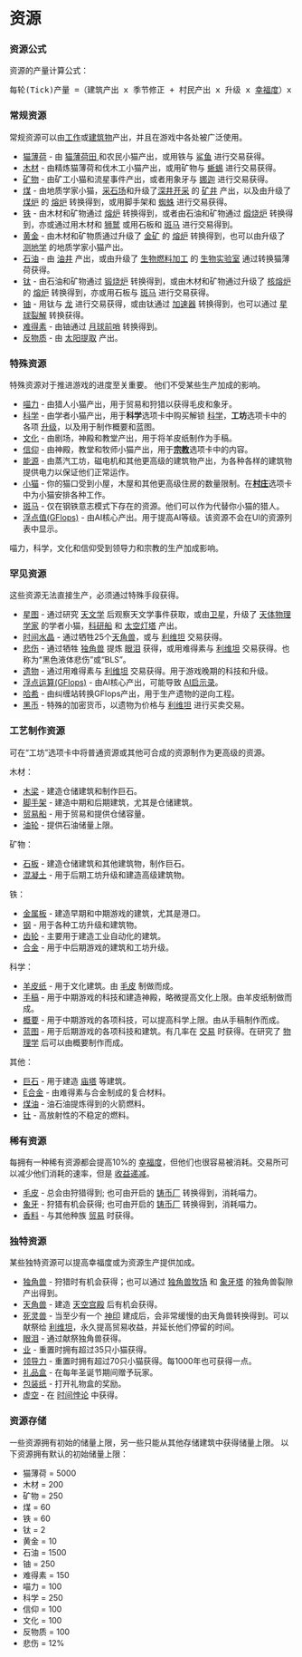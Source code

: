 # 资源

### 资源公式
资源的产量计算公式：
<pre>每轮(Tick)产量 =（建筑产出 x 季节修正 + 村民产出 x 升级 x <a href="?file=005-名词解释/01-幸福度">幸福度</a>）x 建筑%加成 + 自动转换 - 消耗 x 消耗%修正
</pre>

### 常规资源
常规资源可以由<a href="?file=001-猫咪百科/02-村庄">工作</a>或<a href="?file=001-猫咪百科/01-建筑物/01-食物生产建筑">建筑物</a>产出，并且在游戏中各处被广泛使用。
<ul>
 <li>
 <a href="?file=003-资源大全/01-猫薄荷">猫薄荷</a> - 由 <a href="?file=001-猫咪百科/01-建筑物/01-食物生产建筑#猫薄荷田">猫薄荷田 </a>和农民小猫产出，或用铁与 <a href="?file=001-猫咪百科/05-贸易">鲨鱼</a> 进行交易获得。
 </li>
 <li>
 <a href="?file=003-资源大全/02-木材">木材</a> - 由精炼猫薄荷和伐木工小猫产出，或用矿物与 <a href="?file=001-猫咪百科/05-贸易">蜥蜴</a> 进行交易获得。
 </li>
 <li>
 <a href="?file=003-资源大全/03-矿物">矿物</a> - 由矿工小猫和流星事件产出，或者用象牙与 <a href="?file=001-猫咪百科/05-贸易">娜迦</a> 进行交易获得。
 </li>
 <li>
 <a href="?file=003-资源大全/04-煤">煤</a> - 由地质学家小猫，<a href="?file=001-猫咪百科/01-建筑物/05-资源建筑#采石场">采石场</a>和升级了<a href="?file=001-猫咪百科/04-工坊/01-升级#深井开采">深井开采</a> 的 <a href="?file=001-猫咪百科/01-建筑物/05-资源建筑#矿井">矿井</a> 产出，以及由升级了 <a href="?file=001-猫咪百科/04-工坊/01-升级#煤炉">煤炉</a> 的 <a href="?file=001-猫咪百科/01-建筑物/06-工业建筑#熔炉">熔炉</a> 转换得到，或用脚手架和 <a href="?file=001-猫咪百科/05-贸易">蜘蛛</a> 进行交易获得。
 </li>
 <li>
  <a href="?file=003-资源大全/05-铁">铁</a> - 由木材和矿物通过 <a href="?file=001-猫咪百科/01-建筑物/06-工业建筑#熔炉">熔炉</a> 转换得到，或者由石油和矿物通过 <a href="?file=001-猫咪百科/01-建筑物/06-工业建筑#煅烧炉">煅烧炉</a> 转换得到，亦或通过用木材和 <a href="?file=001-猫咪百科/05-贸易">狮鹫</a> 或用石板和 <a href="?file=001-猫咪百科/05-贸易#斑马">斑马</a> 进行交易得到。
  </li>
 <li>
  <a href="?file=003-资源大全/07-黄金">黄金</a> - 由木材和矿物质通过升级了 <a href="?file=001-猫咪百科/04-工坊/01-升级#金矿">金矿</a> 的 <a href="?file=001-猫咪百科/01-建筑物/06-工业建筑#熔炉">熔炉</a> 转换得到，也可以由升级了 <a href="?file=001-猫咪百科/04-工坊/01-升级#测地学">测地学</a> 的地质学家小猫产出。
 </li>
 <li>
  <a href="?file=003-资源大全/08-石油">石油</a> - 由 <a href="?file=001-猫咪百科/01-建筑物/05-资源建筑#油井">油井</a> 产出，或由升级了 <a href="?file=001-猫咪百科/04-工坊/01-升级#生物燃料加工">生物燃料加工</a> 的 <a href="?file=001-猫咪百科/01-建筑物/03-科学建筑#生物实验室">生物实验室</a> 通过转换猫薄荷获得。
  </li>
 <li>
  <a href="?file=003-资源大全/09-钛">钛</a> - 由石油和矿物通过 <a href="?file=001-猫咪百科/01-建筑物/06-工业建筑#煅烧炉">锻烧炉</a> 转换得到，或由木材和矿物通过升级了 <a href="?file=001-猫咪百科/04-工坊/01-升级#核熔炉">核熔炉</a> 的 <a href="?file=001-猫咪百科/01-建筑物/06-工业建筑#熔炉">熔炉</a> 转换得到，亦或用石板与 <a href="?file=001-猫咪百科/05-贸易#斑马">斑马</a> 进行交易获得。
  </li>
 <li>
  <a href="?file=003-资源大全/10-铀">铀</a> - 用钛与 <a href="?file=001-猫咪百科/05-贸易">龙</a> 进行交易获得，或由钛通过 <a href="?file=001-猫咪百科/01-建筑物/05-资源建筑#加速器">加速器</a> 转换得到，也可以通过 <a href="?file=001-猫咪百科/07-空间/05-沙丘星#星球裂解">星球裂解</a> 转换获得。
  </li>
 <li>
  <a href="?file=003-资源大全/11-难得素">难得素</a> - 由铀通过 <a href="?file=001-猫咪百科/07-空间/04-月球#月球前哨">月球前哨</a> 转换得到。
  </li>
 <li>
  <a href="?file=003-资源大全/12-反物质">反物质</a> - 由 <a href="?file=001-猫咪百科/07-空间/07-太阳#太阳提取">太阳提取</a> 产出。
  </li>
</ul>  

### 特殊资源
特殊资源对于推进游戏的进度至关重要。
他们不受某些生产加成的影响。

<ul>
 <li> <a href="?file=003-资源大全/13-喵力">喵力</a> - 由猎人小猫产出，用于贸易和狩猎以获得毛皮和象牙。</li>
 <li> <a href="?file=003-资源大全/14-科学">科学</a> - 由学者小猫产出，用于<strong>科学</strong>选项卡中购买解锁 <a href="?file=001-猫咪百科03-科学/01-科学">科学</a>，<strong>工坊</strong>选项卡中的各项 <a href="?file=001-猫咪百科/04-工坊/01-升级">升级</a>，以及用于制作概要和蓝图。
 <li> <a href="?file=003-资源大全/15-文化">文化</a> - 由剧场，神殿和教堂产出，用于将羊皮纸制作为手稿</a>。</li>
 <li> <a href="?file=003-资源大全/16-信仰">信仰</a> - 由神殿，教堂和牧师小猫产出，用于<strong><a href="?file=001-猫咪百科/06-宗教/002-太阳教团">宗教</a></strong>选项卡中的内容。</li>
 <li> <a href="?file=003-资源大全/17-能源">能源</a> - 由蒸汽工坊，磁电机和其他更高级的建筑物产出，为各种各样的建筑物提供电力以保证他们正常运作。</li>
 <li> <a href="?file=003-资源大全/18-小猫">小猫</a> - 你的猫口受到小屋，木屋和其他更高级住房的数量限制。在<strong><a href="?file=001-猫咪百科/02-村庄">村庄</a></strong>选项卡中为小猫安排各种工作。</li>
 <li> <a href="?file=003-资源大全/56-斑马">斑马</a> - 仅在钢铁意志模式下存在的资源。他们可以作为代替你小猫的猎人。</li>
 <li> <a href="?file=003-资源大全/55-GFlops">浮点值(GFlops)</a> - 由AI核心产出。用于提高AI等级。该资源不会在UI的资源列表中显示。</li>
</ul>

喵力，科学，文化和信仰受到领导力和宗教的生产加成影响。 

### 罕见资源  

这些资源无法直接生产，必须通过特殊手段获得。
<ul>
 <li> <a href="?file=003-资源大全/19-星图">星图</a> - 通过研究 <a href="?file=001-猫咪百科/03-科学/01-科学#天文学">天文学</a> 后观察天文学事件获取，或由<a href="?file=001-猫咪百科/07-空间/03-喵星#卫星">卫星</a>，升级了 <a href="file=001-猫咪百科/04-工坊/01-升级#天体物理学家">天体物理学家</a> 的学者小猫，<a href="?file=001-猫咪百科/07-空间/06-碧池#科研船">科研船</a> 和 <a href="?file=001-猫咪百科/07-空间/09-开罗#太空灯塔">太空灯塔</a> 产出。</li>
 <li> <a href="?file=003-资源大全/20-时间水晶">时间水晶</a> - 通过牺牲25个<a href="?file=003-资源大全/46-天角兽">天角兽</a>，或与 <a href="?file=001-猫咪百科/05-贸易">利维坦</a> 交易获得。</li>
 <li> <a href="?file=003-资源大全/21-悲伤">悲伤</a> - 通过牺牲 <a href="?file=003-资源大全/45-独角兽">独角兽</a> 提炼 <a href="?file=003-资源大全/48-眼泪">眼泪</a> 获得，或用难得素与 <a href="?file=001-猫咪百科/05-贸易">利维坦</a> 交易获得。也称为“黑色液体悲伤”或“BLS”。
 <li> <a href="?file=003-资源大全/22-遗物">遗物</a> - 通过用难得素与 <a href="?file=001-猫咪百科/05-贸易">利维坦</a> 交易获得。用于游戏晚期的科技和升级。</li>
 <li> <a href="?file=003-资源大全/55-GFlops">浮点运算(GFlops)</a> - 由AI核心产出，可能导致 <a href="?file=007-常见问题/01-FAQ#AI启示录是什么">AI启示录</a>。</li>
 <li> <a href="?file=003-资源大全/23-哈希">哈希</a> - 由纠缠站转换GFlops产出，用于生产遗物的逆向工程。</li>
 <li> <a href="?file=003-资源大全/54-黑币">黑币</a> - 特殊的加密货币，以遗物为价格与 <a href="?file=001-猫咪百科/05-贸易">利维坦</a> 进行买卖交易。</li>
</ul>  

### 工艺制作资源
可在“工坊”选项卡中将普通资源或其他可合成的资源制作为更高级的资源。  

木材：
<ul>
 <li> <a href="?file=003-资源大全/24-木梁">木梁</a> - 建造仓储建筑和制作巨石。</li>
 <li> <a href="?file=003-资源大全/25-脚手架">脚手架</a> - 建造中期和后期建筑，尤其是仓储建筑。</li>
 <li> <a href="?file=003-资源大全/26-贸易船">贸易船</a> - 用于贸易和提供仓储容量。</li>
 <li> <a href="?file=003-资源大全/27-油轮">油轮</a> - 提供石油储量上限。</li>
</ul>
矿物：
<ul>
 <li> <a href="?file=003-资源大全/28-石板">石板</a> - 建造仓储建筑和其他建筑物，制作巨石。</li>
 <li> <a href="?file=003-资源大全/29-混凝土">混凝土</a> - 用于后期工坊升级和建造高级建筑物。</li>
</ul>
铁：
<ul>
 <li> <a href="?file=003-资源大全/30-金属板">金属板</a> - 建造早期和中期游戏的建筑，尤其是港口。</li>
 <li> <a href="?file=003-资源大全/31-钢">钢</a> - 用于各种工坊升级和建筑物。</li>
 <li> <a href="?file=003-资源大全/32-齿轮">齿轮</a> - 主要用于建造工业自动化的建筑。</li>
 <li> <a href="?file=003-资源大全/33-合金">合金</a> - 用于中后期游戏的建筑和工坊升级。</li>
</ul>
科学：
<ul>
 <li> <a href="?file=003-资源大全/34-羊皮纸">羊皮纸</a> - 用于文化建筑。由 <a href="?file=003-资源大全/42-毛皮">毛皮</a> 制做而成。</li>
 <li> <a href="?file=003-资源大全/35-手稿">手稿</a> - 用于中期游戏的科技和建造神殿，略微提高文化上限。由羊皮纸制做而成。</li>
 <li> <a href="?file=003-资源大全/36-概要">概要</a> - 用于中期游戏的各项科技，可以提高科学上限。由从手稿制作而成。</li>
 <li> <a href="?file=003-资源大全/37-蓝图">蓝图</a> - 用于后期游戏的各项科技和建筑。有几率在 <a href="?file=001-猫咪百科/05-贸易">交易</a> 时获得。在研究了 <a href="?file=001-猫咪百科/03-科学/01-科学#物理学">物理学</a> 后可以由概要制作而成。</li>
</ul>
其他：
<ul>
 <li> <a href="?file=003-资源大全/38-巨石">巨石</a> - 用于建造 <a href="?file=001-猫咪百科/01-建筑物/09-超级建筑物#庙塔">庙塔</a> 等建筑。</li>
 <li> <a href="?file=003-资源大全/39-E合金">E合金</a> - 由难得素与合金制成的复合材料。</li>
 <li> <a href="?file=003-资源大全/40-煤油">煤油</a> - 油石油提炼得到的火箭燃料。</li>
 <li> <a href="?file=003-资源大全/41-钍">钍</a> - 高放射性的不稳定的燃料。</li>
</ul>  

### 稀有资源
每拥有一种稀有资源都会提高10%的 <a href="?file=005-名词解释/01-幸福度">幸福度</a>，但他们也很容易被消耗。交易所可以减少他们消耗的速率，但是 <a href="?file=005-名词解释/04-收益递减">收益递减</a>。
<ul>
 <li> <a href="?file=003-资源大全/42-毛皮">毛皮</a> - 总会由狩猎得到; 也可由开启的 <a href="?file=001-猫咪百科/01-建筑物/08-其它建筑#铸币厂">铸币厂</a> 转换得到，消耗喵力。</li>
 <li> <a href="?file=003-资源大全/43-象牙">象牙</a> - 狩猎有机会获得; 也可由开启的 <a href="?file=001-猫咪百科/01-建筑物/08-其它建筑#铸币厂">铸币厂</a> 转换得到，消耗喵力。</li>
 <li> <a href="?file=003-资源大全/44-香料">香料</a> - 与其他种族 <a href="?file=001-猫咪百科/05-贸易">贸易</a> 时获得。</li>
</ul>  

### 独特资源

某些独特资源可以提高幸福度或为资源生产提供加成。
<ul>
 <li> <a href="?file=003-资源大全/45-独角兽">独角兽</a> - 狩猎时有机会获得；也可以通过 <a href="?file=001-猫咪百科/01-建筑物/08-其它建筑#独角兽牧场">独角兽牧场</a> 和 <a href="?file=001-猫咪百科/06-宗教/001-庙塔#象牙塔">象牙塔</a> 的独角兽裂隙产出得到。</li>
 <li> <a href="?file=003-资源大全/46-天角兽">天角兽</a> - 建造 <a href="?file=001-猫咪百科/06-宗教/001-庙塔#天空宫殿">天空宫殿</a> 后有机会获得。</li>
 <li> <a href="?file=003-资源大全/47-死灵兽">死灵兽</a> - 当至少有一个 <a href="?file=001-猫咪百科/06-宗教/001-庙塔#神印">神印</a> 建成后，会非常缓慢的由天角兽转换得到。可以献祭给 <a href="?file=001-猫咪百科/05-贸易">利维坦</a>，永久提高贸易收益，并延长他们停留的时间。</li>
 <li> <a href="?file=003-资源大全/48-眼泪">眼泪</a> - 通过献祭独角兽获得。</li>
 <li> <a href="?file=003-资源大全/49-业">业</a> - 重置时拥有超过35只小猫获得。</li>
 <li> <a href="?file=003-资源大全/50-领导力">领导力</a> - 重置时拥有超过70只小猫获得。每1000年也可获得一点。</li>
 <li> <a href="?file=003-资源大全/51-礼品盒">礼品盒</a> - 在每年圣诞节期间赠予玩家。</li>
 <li> <a href="?file=003-资源大全/52-包装纸">包装纸</a> - 打开礼物盒的奖励。</li>
 <li> <a href="?file=003-资源大全/53-虚空">虚空</a> - 在 <a href="?file=005-名词解释/03-时间悖论">时间悖论</a> 中获得。</li>
</ul>

### 资源存储

一些资源拥有初始的储量上限，另一些只能从其他存储建筑中获得储量上限。
以下资源拥有默认的初始储量上限：

* 猫薄荷 = 5000
* 木材 = 200
* 矿物 = 250
* 煤 = 60
* 铁 = 60
* 钛 = 2
* 黄金 = 10
* 石油 = 1500
* 铀 = 250
* 难得素 = 150
* 喵力 = 100
* 科学 = 250
* 信仰 = 100
* 文化 = 100
* 反物质 = 100
* 悲伤 = 12%
